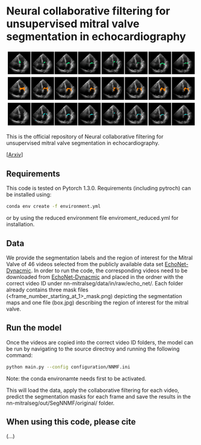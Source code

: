 # Neural collaborative filtering for unsupervised mitral valve segmentation in echocardiography

![Segmenting the Mitral Valve with Nural Collaborative Filtering](images/segs.png)

This is the official repository of Neural collaborative filtering for unsupervised mitral valve segmentation in echocardiography.

[[Arxiv](https://arxiv.org/)]

## Requirements
This code is tested on Pytorch 1.3.0. Requirements (including pytroch) can be installed using:
```bash
conda env create -f environment.yml
```
or by using the reduced environment file enviroment_reduced.yml for installation.

## Data
We provide the segmentation labels and the region of interest for the Mitral Valve of 46 videos selected from the publicly available data set [EchoNet-Dynacmic](https://echonet.github.io/dynamic/).
In order to run the code, the corresponding videos need to be downloaded from [EchoNet-Dynacmic](https://echonet.github.io/dynamic/) and placed in the ordner with the correct video ID under nn-mitralseg/data/in/raw/echo_net/.
Each folder already contains three mask files (<frame_number_starting_at_1>_mask.png) depicting the segmentation maps and one file (box.jpg) describing the region of interest for the mitral valve.

## Run the model
Once the videos are copied into the correct video ID folders, the model can be run by navigating to the source directroy and running the following command:
```bash
python main.py --config configuration/NNMF.ini
```  
Note: the conda environamte needs first to be activated.

This will load the data, apply the collaborative filtering for each video, predict the segmentation masks for each frame and save the results in the nn-mitralseg/out/SegNNMF/original/<time-stamp> folder.

## When using this code, please cite
(...) 